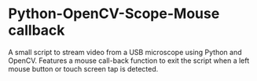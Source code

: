 # Python-OpenCV-Scope-Mouse callback
A small script to stream video from a USB microscope using Python and OpenCV. Features a mouse call-back function to exit the script when a left mouse button or touch screen tap is detected.
